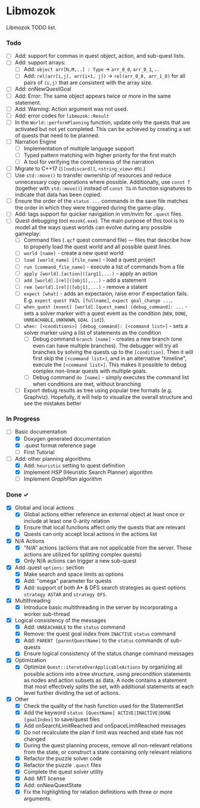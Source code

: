 # Libmozok

Libmozok TODO list.

### Todo

- [ ] Add: support for commas in quest object, action, and sub-quest lists.
- [ ] Add: support arrays:
    - [ ] Add: `object arr[N,M,..] : Type` -> `arr_0_0`, `arr_0_1`, ...
    - [ ] Add: `rel(arr[i,j], arr[i+1, j])` -> `rel(arr_0_0, arr_1_0)` for all pairs of `(i,j)` that are consistent with the array size.
- [ ] Add: onNewQuestGoal
- [ ] Add: Error: The same object appears twice or more in the same statement.
- [ ] Add: Warning: Action argument was not used.
- [ ] Add: error codes for `libmozok::Result`
- [ ] In the `World::performPlanning` function, update only the quests that are activated but not yet completed. This can be achieved by creating a set of quests that need to be planned.
- [ ] Narration Engine
    - [ ] Implementation of multiple language support
    - [ ] Typed pattern matching with higher priority for the first match
    - [ ] A tool for verifying the completeness of the narration
- [ ] Migrate to C++17 (`[[nodiscard]]`, `<string_view>` etc.)
- [ ] Use `std::move()` to transfer ownership of resources and reduce unnecessary copy operations where possible. Additionally, use `const T` (together with `std::move()`) instead of `const T&` in function signatures to indicate that data has been copied.
- [ ] Ensure the order of the `status ...` commands in the save file matches the order in which they were triggered during the game-play.
- [ ] Add: tags support for quicker navigation in vim/nvim for `.quest` files.
- [ ] Quest debugging tool `mozok`(`.exe`). The main purpose of this tool is to model all the ways quest worlds can evolve during any possible gameplay:
    - [ ] Command files (`.qcf` quest command file) — files that describe how to properly load the quest world and all possible quest lines.
    - [ ] `world [name]` - create a new quest world
    - [ ] `load [world_name] [file_name]` - load a quest project
    - [ ] `run [command_file_name]` - execute a list of commands from a file
    - [ ] `apply [world].[action]([arg1],...)` - apply an action
    - [ ] `add [world].[rel]([obj1],...)` - add a statement
    - [ ] `rem [world].[rel]([obj1],...)` - remove a statent
    - [ ] `expect [what]` - adds an expectaion, raise error if expectation fails. E.g. `expect quest FAIL [fullname]`, `expect goal_change ...`.
    - [ ] `when_quest [event] [world].[quest_name] [debug_command]: ...` - sets a solver marker with a quest event as the condition (`NEW`, `DONE`, `UNREACHABLE`, `UNKNOWN`, `GOAL [id]`).
    - [ ] `when: [<conditions>] [debug_command]: [<command list>]` - sets a solver marker using a list of statements as the condition
        - [ ] Debug command `branch [name]` - creates a new branch (one even can have multiple branches). The debugger will try all branches by solving the quests up to the `[condition]`. Then it will first skip the `[<command list>]`, and in an alternative "timeline", execute the `[<command list>]`. This makes it possible to debug complex non-linear quests with multiple goals.
        - [ ] Debug command `do [name]` - simply executes the command list when conditions are met, without branching
    - [ ] Export debug results as tree using popular tree formats (e.g. Graphviz). Hopefully, it will help to visualize the overall structure and see the mistakes better

### In Progress

- [ ] Basic documentation
    - [x] Doxygen generated documentation
    - [x] .quest format reference page
    - [ ] First Tutorial
- [ ] Add: other planning algorithms
    - [x] Add: `heuristic` setting to quest definition
    - [x] Implement *HSP* (Heuristic Search Planner) algorithm
    - [ ] Implement *GraphPlan* algorithm

### Done ✓

- [x] Global and local actions
    - [x] Global actions either reference an external object at least once or include at least one 0-arity relation
    - [x] Ensure that local functions affect only the quests that are relevant
    - [x] Quests can only accept local actions in the actions list

- [x] N/A Actions
    - [x] "N/A" actions (actions that are not applicable from the server. These actions are utilized for splitting complex quests)
    - [x] Only N/A actions can trigger a new sub-quest

- [x] Add .quest `options:` section
    - [x] Make search and space limits as options
    - [x] Add: "omega" parameter for quests
    - [x] Add: support of both A* & DFS search strategies as quest options `strategy ASTAR` and `strategy DFS`.

- [x] Multithreading
    - [x] Introduce basic multithreading in the server by incorporating a worker sub-thread

- [x] Logical consistency of the messages
    - [x] Add: `UNREACHABLE` to the `status` command
    - [x] Remove: the quest goal index from `INACTIVE` `status` command
    - [x] Add: `PARENT [parentQuestName]` to the `status` commands of sub-quests
    - [x] Ensure logical consistency of the status change command messages

- [x] Optimization
    - [x] Optimize `Quest::iterateOverApplicableActions` by organizing all possible actions into a tree structure, using precondition statements as nodes and action subsets as data. A node contains a statement that most effectively splits the set, with additional statements at each level further dividing the set of actions.

- [x] Other
    - [x] Check the quality of the hash function used for the StatementSet
    - [x] Add the keyword `status [QuestName] ACTIVE|INACTIVE|DONE [goalIndex]` to save/quest files
    - [x] Add onSearchLimitReached and onSpaceLimitReached messages
    - [x] Do not recalculate the plan if limit was reached and state has not changed
    - [x] During the quest planning process, remove all non-relevant relations from the state, or construct a state containing only relevant relations
    - [x] Refactor the puzzle solver code
    - [x] Refactor the puzzle `.quest` files
    - [x] Complete the quest solver utility
    - [x] Add: MIT license
    - [x] Add: onNewQuestState
    - [x] Fix the highlighting for relation definitions with three or more arguments.
